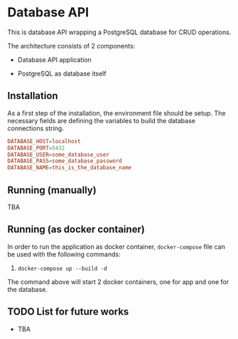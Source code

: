 # Database API

This is database API wrapping a PostgreSQL database for CRUD operations.

The architecture consists of 2 components:

- Database API application

- PostgreSQL as database itself

## Installation

As a first step of the installation, the environment file should be setup. The necessary fields are defining the variables to build the database connections string.

```conf
DATABASE_HOST=localhost
DATABASE_PORT=5432
DATABASE_USER=some_database_user
DATABASE_PASS=some_database_password
DATABASE_NAME=this_is_the_database_name
```

## Running (manually)

TBA

## Running (as docker container)

In order to run the application as docker container, `docker-compose` file can be used with the following commands:

1. `docker-compose up --build -d`

The command above will start 2 docker containers, one for app and one for the database.

## TODO List for future works

- TBA